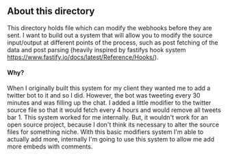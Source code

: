 ## About this directory

This directory holds file which can modify the webhooks before they are sent. I want to build out a system that will allow you to modify the source input/output at different points of the process, such as post fetching of the data and post parsing (heavily inspired by fastifys hook system https://www.fastify.io/docs/latest/Reference/Hooks/).

#### Why?

When I originally built this system for my client they wanted me to add a twitter bot to it and so I did. However, the bot was tweeting every 30 minutes and was filling up the chat. I added a little modifier to the twitter source file so that it would fetch every 4 hours and would remove all tweets bar 1. This system worked for me internally. But, it wouldn\'t work for an open source project, because I don't think its necessary to alter the source files for something niche. With this basic modifiers system I\'m able to actually add more, internally I'm going to use this system to allow me add more embeds with comments.
